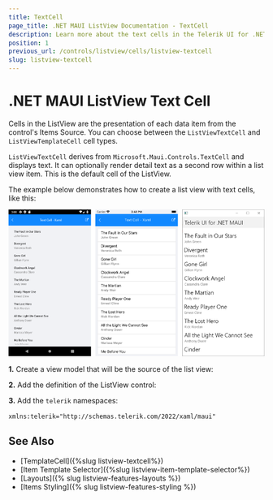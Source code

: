 ```yaml
---
title: TextCell
page_title: .NET MAUI ListView Documentation - TextCell
description: Learn more about the text cells in the Telerik UI for .NET MAUI ListView control. 
position: 1
previous_url: /controls/listview/cells/listview-textcell
slug: listview-textcell
---
```


# .NET MAUI ListView Text Cell

Cells in the ListView are the presentation of each data item from the control's Items Source. You can choose between the `ListViewTextCell` and `ListViewTemplateCell` cell types.

`ListViewTextCell` derives from `Microsoft.Maui.Controls.TextCell` and displays text. It can optionally render detail text as a second row within a list view item. This is the default cell of the ListView.

The example below demonstrates how to create a list view with text cells, like this:

![ListView Text Cell](../images/listview-celltypes-textcell.png)

**1.** Create a view model that will be the source of the list view:

<snippet id='listview-celltypes-textcell-viewmodel' />

**2.** Add the definition of the ListView control:

<snippet id='listview-celltypes-textcell-listview-xaml' />

**3.** Add the `telerik` namespaces:

```XAML
xmlns:telerik="http://schemas.telerik.com/2022/xaml/maui"
```

## See Also

- [TemplateCell]({%slug listview-textcell%})
- [Item Template Selector]({%slug listview-item-template-selector%})
- [Layouts]({% slug listview-features-layouts %})
- [Items Styling]({% slug listview-features-styling %})
